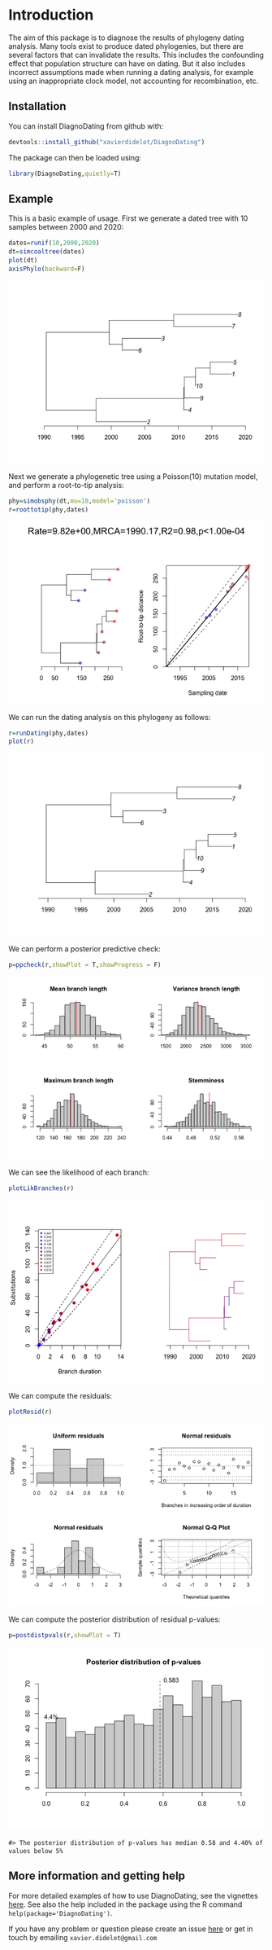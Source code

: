 
<!-- README.md is generated from README.Rmd. Please edit that file -->

# Introduction

The aim of this package is to diagnose the results of phylogeny dating
analysis. Many tools exist to produce dated phylogenies, but there are
several factors that can invalidate the results. This includes the
confounding effect that population structure can have on dating. But it
also includes incorrect assumptions made when running a dating analysis,
for example using an inappropriate clock model, not accounting for
recombination, etc.

## Installation

You can install DiagnoDating from github with:

``` r
devtools::install_github("xavierdidelot/DiagnoDating")
```

The package can then be loaded using:

``` r
library(DiagnoDating,quietly=T)
```

## Example

This is a basic example of usage. First we generate a dated tree with 10
samples between 2000 and 2020:

``` r
dates=runif(10,2000,2020)
dt=simcoaltree(dates)
plot(dt)
axisPhylo(backward=F)
```

![](man/figures/unnamed-chunk-3-1.png)<!-- -->

Next we generate a phylogenetic tree using a Poisson(10) mutation model,
and perform a root-to-tip analysis:

``` r
phy=simobsphy(dt,mu=10,model='poisson')
r=roottotip(phy,dates)
```

![](man/figures/unnamed-chunk-4-1.png)<!-- -->

We can run the dating analysis on this phylogeny as follows:

``` r
r=runDating(phy,dates)
plot(r)
```

![](man/figures/unnamed-chunk-5-1.png)<!-- -->

We can perform a posterior predictive check:

``` r
p=ppcheck(r,showPlot = T,showProgress = F)
```

![](man/figures/unnamed-chunk-6-1.png)<!-- -->

We can see the likelihood of each branch:

``` r
plotLikBranches(r)
```

![](man/figures/unnamed-chunk-7-1.png)<!-- -->

We can compute the residuals:

``` r
plotResid(r)
```

![](man/figures/unnamed-chunk-8-1.png)<!-- -->

We can compute the posterior distribution of residual p-values:

``` r
p=postdistpvals(r,showPlot = T)
```

![](man/figures/unnamed-chunk-9-1.png)<!-- -->

    #> The posterior distribution of p-values has median 0.58 and 4.40% of values below 5%

## More information and getting help

For more detailed examples of how to use DiagnoDating, see the vignettes
[here](https://github.com/xavierdidelot/DiagnoDating/tree/master/vignettes).
See also the help included in the package using the R command
`help(package='DiagnoDating')`.

If you have any problem or question please create an issue
[here](https://github.com/xavierdidelot/DiagnoDating/issues) or get in
touch by emailing `xavier.didelot@gmail.com`
